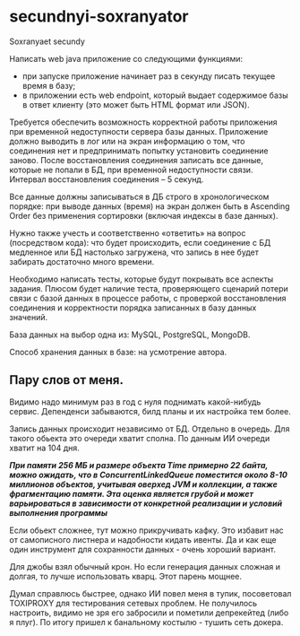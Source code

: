 # secundnyi-soxranyator

Soxranyaet secundy

Написать web java приложение со следующими функциями:

- при запуске приложение начинает раз в секунду писать текущее время в базу;
- в приложении есть web endpoint, который выдает содержимое базы в ответ клиенту (это может быть HTML формат или JSON).

Требуется обеспечить возможность корректной работы приложения при
временной недоступности сервера базы данных. Приложение должно
выводить в лог или на экран информацию о том, что соединения нет и
предпринимать попытку установить соединение заново. После
восстановления соединения записать все данные, которые не попали в БД,
при временной недоступности связи. Интервал восстановления
соединения – 5 секунд.

Все данные должны записываться в ДБ строго в хронологическом порядке:
при выводе данных (время) на экран должен быть в Ascending Order без
применения сортировки (включая индексы в базе данных).

Нужно также учесть и соответственно «ответить» на вопрос (посредством
кода): что будет происходить, если соединение с БД медленное или БД
настолько загружена, что запись в нее будет забирать достаточно много
времени.

Необходимо написать тесты, которые будут покрывать все аспекты
задания. Плюсом будет наличие теста, проверяющего сценарий потери
связи с базой данных в процессе работы, с проверкой восстановления
соединения и корректности порядка записанных в базу данных значений.

База данных на выбор одна из: MySQL, PostgreSQL, MongoDB.

Способ хранения данных в базе: на усмотрение автора.

## Пару слов от меня.

Видимо надо минимум раз в год с нуля поднимать какой-нибудь сервис. Депенденси забываются, билд планы и их настройка тем
более.

Запись данных происходит независимо от БД. Отдельно в очередь. Для такого обьекта это очереди хватит сполна.
По данным ИИ очереди хватит на 104 дня.

**_При памяти 256 МБ и размере объекта Time примерно 22 байта, можно ожидать, что в ConcurrentLinkedQueue поместится
около 8-10 миллионов объектов,
учитывая оверхед JVM и коллекции, а также фрагментацию памяти.
Эта оценка является грубой и может варьироваться в зависимости от конкретной реализации и условий выполнения 
программы_**

Если обьект сложнее, тут можно прикручивать кафку. Это избавит нас от самописного листнера и надобности кидать ивенты.
Да и как еще один инструмент для сохранности данных - очень хороший вариант.

Для джобы взял обычный крон. Но если генерация данных сложная и долгая, то лучше использовать кварц. Этот парень мощнее.

Думал справлюсь быстрее, однако ИИ повел меня в тупик, посоветовал TOXIPROXY для тестирования сетевых проблем.
Не получилось настроить, видимо не зря его забросили и пометили депрекейтед (либо я плуг).
По итогу пришел к банальному костылю - тушить сеть докера.
